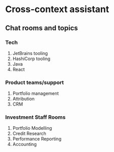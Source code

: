 # Cross-context assistant

## Chat rooms and topics

### Tech
1. JetBrains tooling
2. HashiCorp tooling
3. Java
4. React

### Product teams/support
1. Portfolio management
2. Attribution
3. CRM

### Investment Staff Rooms
1. Portfolio Modelling
2. Credit Research
3. Performance Reporting
4. Accounting